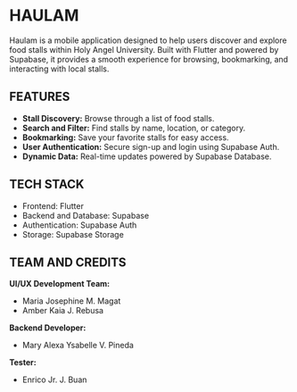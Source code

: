 # HAULAM
Haulam is a mobile application designed to help users discover and explore food stalls within Holy Angel University.
Built with Flutter and powered by Supabase, it provides a smooth experience for browsing, bookmarking, and interacting with local stalls.

## FEATURES
- **Stall Discovery:** Browse through a list of food stalls.
- **Search and Filter:** Find stalls by name, location, or category.
- **Bookmarking:** Save your favorite stalls for easy access.
- **User Authentication:** Secure sign-up and login using Supabase Auth.
- **Dynamic Data:** Real-time updates powered by Supabase Database.

## TECH STACK
- Frontend: Flutter
- Backend and Database: Supabase
- Authentication: Supabase Auth
- Storage: Supabase Storage

## TEAM AND CREDITS
**UI/UX Development Team:**
- Maria Josephine M. Magat
- Amber Kaia J. Rebusa 

**Backend Developer:**
- Mary Alexa Ysabelle V. Pineda

**Tester:**
- Enrico Jr. J. Buan
